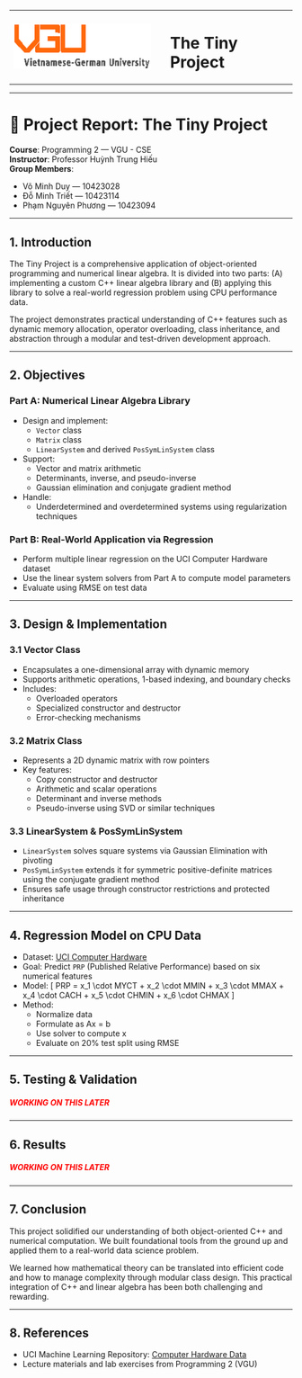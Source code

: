 <table align="center">
  <tr>
    <td><img src="./assets/logo.png" alt="logo" height="80"></td>
    <td><h1 style="margin-left: 20px;">The Tiny Project</h1></td>
  </tr>
</table>

---

# 📘 Project Report: The Tiny Project

**Course**: Programming 2 — VGU - CSE  
**Instructor**: Professor Huỳnh Trung Hiếu  
**Group Members**:  
- Võ Minh Duy — 10423028  
- Đỗ Minh Triết — 10423114  
- Phạm Nguyên Phương — 10423094  

---

## 1. Introduction

The Tiny Project is a comprehensive application of object-oriented programming and numerical linear algebra. It is divided into two parts: (A) implementing a custom C++ linear algebra library and (B) applying this library to solve a real-world regression problem using CPU performance data.

The project demonstrates practical understanding of C++ features such as dynamic memory allocation, operator overloading, class inheritance, and abstraction through a modular and test-driven development approach.

---

## 2. Objectives

### Part A: Numerical Linear Algebra Library

- Design and implement:
  - `Vector` class
  - `Matrix` class
  - `LinearSystem` and derived `PosSymLinSystem` class
- Support:
  - Vector and matrix arithmetic
  - Determinants, inverse, and pseudo-inverse
  - Gaussian elimination and conjugate gradient method
- Handle:
  - Underdetermined and overdetermined systems using regularization techniques

### Part B: Real-World Application via Regression

- Perform multiple linear regression on the UCI Computer Hardware dataset
- Use the linear system solvers from Part A to compute model parameters
- Evaluate using RMSE on test data

---

## 3. Design & Implementation

### 3.1 Vector Class

- Encapsulates a one-dimensional array with dynamic memory
- Supports arithmetic operations, 1-based indexing, and boundary checks
- Includes:
  - Overloaded operators
  - Specialized constructor and destructor
  - Error-checking mechanisms

### 3.2 Matrix Class

- Represents a 2D dynamic matrix with row pointers
- Key features:
  - Copy constructor and destructor
  - Arithmetic and scalar operations
  - Determinant and inverse methods
  - Pseudo-inverse using SVD or similar techniques

### 3.3 LinearSystem & PosSymLinSystem

- `LinearSystem` solves square systems via Gaussian Elimination with pivoting
- `PosSymLinSystem` extends it for symmetric positive-definite matrices using the conjugate gradient method
- Ensures safe usage through constructor restrictions and protected inheritance

---

## 4. Regression Model on CPU Data

- Dataset: [UCI Computer Hardware](https://archive.ics.uci.edu/ml/datasets/Computer%2BHardware)
- Goal: Predict `PRP` (Published Relative Performance) based on six numerical features
- Model:
  \[
  PRP = x_1 \cdot MYCT + x_2 \cdot MMIN + x_3 \cdot MMAX + x_4 \cdot CACH + x_5 \cdot CHMIN + x_6 \cdot CHMAX
  \]
- Method:
  - Normalize data
  - Formulate as Ax = b
  - Use solver to compute x
  - Evaluate on 20% test split using RMSE

---

## 5. Testing & Validation

<h5 style='color:red'> WORKING ON THIS LATER </h5>

---

## 6. Results

<h5 style='color:red'> WORKING ON THIS LATER </h5>

---

## 7. Conclusion

This project solidified our understanding of both object-oriented C++ and numerical computation. We built foundational tools from the ground up and applied them to a real-world data science problem.

We learned how mathematical theory can be translated into efficient code and how to manage complexity through modular class design. This practical integration of C++ and linear algebra has been both challenging and rewarding.

---

## 8. References

- UCI Machine Learning Repository: [<blue>Computer Hardware Data</blue>](https://archive.ics.uci.edu/ml/datasets/Computer%2BHardware)
- Lecture materials and lab exercises from Programming 2 (VGU)
